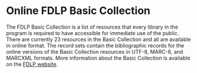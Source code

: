 # Online FDLP Basic Collection

The FDLP Basic Collection is a list of resources that every library in the program is required to have accessible for immediate use of the public.  There are currently 23 resources in the Basic Collection and all are available in online format.  The record sets contain the bibliographic records for the online versions of the Basic Collection resources in UTF-8, MARC-8, and MARCXML formats.  More information about the Basic Collection is available on the [FDLP website](https://www.fdlp.gov/requirements-guidance/collections-and-databases/1442-basic-collection "Federal Depository Library Program website").
